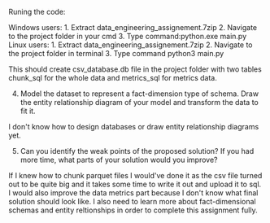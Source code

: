 Runing the code:

Windows users:
	1. Extract data_engineering_assignement.7zip
	2. Navigate to the project folder in your cmd
	3. Type command:python.exe main.py
Linux users:
	1. Extract data_engineering_assignement.7zip
	2. Navigate to the project folder in terminal
	3. Type command python3 main.py

This should create csv_database.db file in the project folder with two tables chunk_sql for the whole data and metrics_sql for metrics data.

4. Model the dataset to represent a fact-dimension type of schema. Draw the entity relationship diagram of your model and transform the data to fit it.

I don't know how to design databases or draw entity relationship diagrams yet.


5. Can you identify the weak points of the proposed solution? If you had more time, what parts of your solution would you improve? 

If I knew how to chunk parquet files I would've done it as the csv file turned out to be quite big and it takes some time to write it out and 
upload it to sql. I would also improve the data metrics part because I don't know what final solution should look like. I also need to learn more about 
fact-dimensional schemas and entity reltionships in order to complete this assignment fully.
